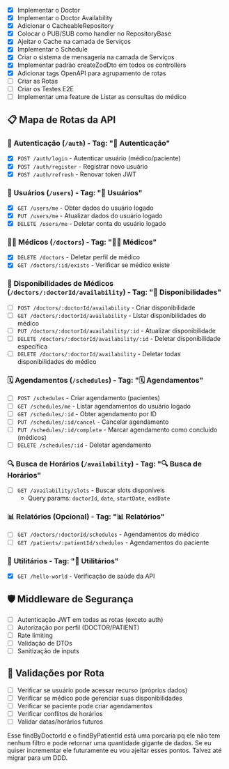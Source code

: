 - [x] Implementar o Doctor
- [x] Implementar o Doctor Availability
- [x] Adicionar o CacheableRepository
- [x] Colocar o PUB/SUB como handler no RepositoryBase
- [x] Ajeitar o Cache na camada de Serviços
- [x] Implementar o Schedule
- [x] Criar o sistema de mensageria na camada de Serviços
- [x] Implementar padrão createZodDto em todos os controllers
- [x] Adicionar tags OpenAPI para agrupamento de rotas
- [ ] Criar as Rotas
- [ ] Criar os Testes E2E
- [ ] Implementar uma feature de Listar as consultas do médico

## 📋 Mapa de Rotas da API

### 🔐 **Autenticação** (`/auth`) - Tag: "🔐 Autenticação"
- [x] `POST /auth/login` - Autenticar usuário (médico/paciente)
- [x] `POST /auth/register` - Registrar novo usuário
- [x] `POST /auth/refresh` - Renovar token JWT

### 👥 **Usuários** (`/users`) - Tag: "👥 Usuários"
- [x] `GET /users/me` - Obter dados do usuário logado
- [x] `PUT /users/me` - Atualizar dados do usuário logado
- [x] `DELETE /users/me` - Deletar conta do usuário logado

### 👨‍⚕️ **Médicos** (`/doctors`) - Tag: "👨‍⚕️ Médicos"
- [x] `DELETE /doctors` - Deletar perfil de médico
- [x] `GET /doctors/:id/exists` - Verificar se médico existe

### 📅 **Disponibilidades de Médicos** (`/doctors/:doctorId/availability`) - Tag: "📅 Disponibilidades"
- [ ] `POST /doctors/:doctorId/availability` - Criar disponibilidade
- [ ] `GET /doctors/:doctorId/availability` - Listar disponibilidades do médico
- [ ] `PUT /doctors/:doctorId/availability/:id` - Atualizar disponibilidade
- [ ] `DELETE /doctors/:doctorId/availability/:id` - Deletar disponibilidade específica
- [ ] `DELETE /doctors/:doctorId/availability` - Deletar todas disponibilidades do médico

### 🗓️ **Agendamentos** (`/schedules`) - Tag: "🗓️ Agendamentos"
- [ ] `POST /schedules` - Criar agendamento (pacientes)
- [ ] `GET /schedules/me` - Listar agendamentos do usuário logado
- [ ] `GET /schedules/:id` - Obter agendamento por ID
- [ ] `PUT /schedules/:id/cancel` - Cancelar agendamento
- [ ] `PUT /schedules/:id/complete` - Marcar agendamento como concluído (médicos)
- [ ] `DELETE /schedules/:id` - Deletar agendamento

### 🔍 **Busca de Horários** (`/availability`) - Tag: "🔍 Busca de Horários"
- [ ] `GET /availability/slots` - Buscar slots disponíveis
  - Query params: `doctorId`, `date`, `startDate`, `endDate`

### 📊 **Relatórios** (Opcional) - Tag: "📊 Relatórios"
- [ ] `GET /doctors/:doctorId/schedules` - Agendamentos do médico
- [ ] `GET /patients/:patientId/schedules` - Agendamentos do paciente

### 🔧 **Utilitários** - Tag: "🔧 Utilitários"
- [x] `GET /hello-world` - Verificação de saúde da API

## 🛡️ **Middleware de Segurança**
- [ ] Autenticação JWT em todas as rotas (exceto auth)
- [ ] Autorização por perfil (DOCTOR/PATIENT)
- [ ] Rate limiting
- [ ] Validação de DTOs
- [ ] Sanitização de inputs

## 📝 **Validações por Rota**
- [ ] Verificar se usuário pode acessar recurso (próprios dados)
- [ ] Verificar se médico pode gerenciar suas disponibilidades
- [ ] Verificar se paciente pode criar agendamentos
- [ ] Verificar conflitos de horários
- [ ] Validar datas/horários futuros

Esse findByDoctorId e o findByPatientId está uma porcaria pq ele não tem nenhum filtro e pode retornar uma quantidade gigante de dados. Se eu quiser incrementar ele futuramente eu vou ajeitar esses pontos. Talvez até migrar para um DDD.